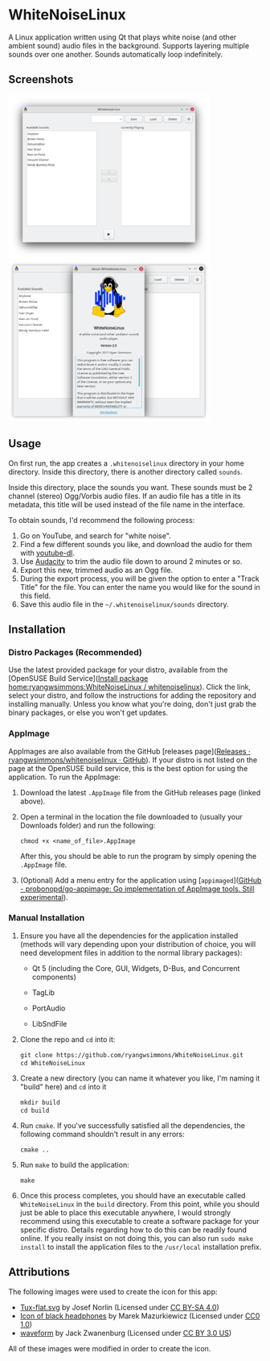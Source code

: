 # WhiteNoiseLinux

A Linux application written using Qt that plays white noise (and other ambient sound) audio files in the background. Supports layering multiple sounds over one another. Sounds automatically loop indefinitely.

## Screenshots

<p float="left">
    <img src="screenshots/main.png?raw=true" width="400">
    <img src="screenshots/about.png?raw=true" width="400">
</p>

## Usage

On first run, the app creates a `.whitenoiselinux` directory in your home directory. Inside this directory, there is another directory called `sounds`.

Inside this directory, place the sounds you want. These sounds must be 2 channel (stereo) Ogg/Vorbis audio files. If an audio file has a title in its metadata, this title will be used instead of the file name in the interface.

To obtain sounds, I'd recommend the following process:

1. Go on YouTube, and search for "white noise".
2. Find a few different sounds you like, and download the audio for them with [youtube-dl](https://youtube-dl.org/).
3. Use [Audacity](https://www.audacityteam.org/) to trim the audio file down to around 2 minutes or so.
4. Export this new, trimmed audio as an Ogg file.
5. During the export process, you will be given the option to enter a "Track Title" for the file. You can enter the name you would like for the sound in this field.
6. Save this audio file in the `~/.whitenoiselinux/sounds` directory.

## Installation

### Distro Packages (Recommended)

Use the latest provided package for your distro, available from the [OpenSUSE Build Service]([Install package home:ryangwsimmons:WhiteNoiseLinux / whitenoiselinux](https://software.opensuse.org//download.html?project=home%3Aryangwsimmons%3AWhiteNoiseLinux&package=whitenoiselinux)). Click the link, select your distro, and follow the instructions for adding the repository and installing manually. Unless you know what you're doing, don't just grab the binary packages, or else you won't get updates.

### AppImage

AppImages are also available from the GitHub [releases page]([Releases · ryangwsimmons/whitenoiselinux · GitHub](https://github.com/ryangwsimmons/WhiteNoiseLinux/releases)). If your distro is not listed on the page at the OpenSUSE build service, this is the best option for using the application. To run the AppImage:

1. Download the latest `.AppImage` file from the GitHub releases page (linked above).

2. Open a terminal in the location the file downloaded to (usually your Downloads folder) and run the following:
   
   ```shell
   chmod +x <name_of_file>.AppImage
   ```
   
   After this, you should be able to run the program by simply opening the `.AppImage` file.

3. (Optional) Add a menu entry for the application using [`appimaged`]([GitHub - probonopd/go-appimage: Go implementation of AppImage tools. Still experimental](https://github.com/probonopd/go-appimage)).

### Manual Installation

1. Ensure you have all the dependencies for the application installed (methods will vary depending upon your distribution of choice, you will need development files in addition to the normal library packages):
   
   - Qt 5 (including the Core, GUI, Widgets, D-Bus, and Concurrent components)
   
   - TagLib
   
   - PortAudio
   
   - LibSndFile

2. Clone the repo and `cd` into it:
   
   ```shell
   git clone https://github.com/ryangwsimmons/WhiteNoiseLinux.git
   cd WhiteNoiseLinux
   ```

3. Create a new directory (you can name it whatever you like, I'm naming it "build" here) and `cd` into it
   
   ```shell
   mkdir build
   cd build
   ```

4. Run `cmake`. If you've successfully satisfied all the dependencies, the following command shouldn't result in any errors:
   
   ```shell
   cmake ..
   ```

5. Run `make` to build the application:
   
   ```shell
   make
   ```

6. Once this process completes, you should have an executable called `WhiteNoiseLinux` in the `build` directory. From this point, while you should just be able to place this executable anywhere, I would strongly recommend using this executable to create a software package for your specific distro. Details regarding how to do this can be readily found online. If you really insist on not doing this, you can also run `sudo make install` to install the application files to the `/usr/local` installation prefix.

## Attributions

The following images were used to create the icon for this app:

- [Tux-flat.svg](https://commons.wikimedia.org/wiki/File:Tux-flat.svg) by Josef Norlin (Licensed under [CC BY-SA 4.0](https://creativecommons.org/licenses/by-sa/4.0/legalcode))
- [Icon of black headphones](https://commons.wikimedia.org/wiki/File:Headphones_icon.svg) by Marek Mazurkiewicz (Licensed under [CC0 1.0](https://commons.wikimedia.org/wiki/File:Headphones_icon.svg))
- [waveform](https://thenounproject.com/term/waveform/165177/) by Jack Zwanenburg (Licensed under [CC BY 3.0 US](https://creativecommons.org/licenses/by/3.0/us/legalcode))

All of these images were modified in order to create the icon.
